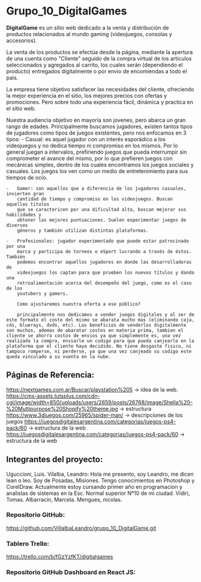 # Grupo_10_DigitalGames

 **DigitalGame** es un sitio web dedicado a la venta y distribución de productos relacionados al mundo gaming (videojuegos, consolas y accesorios).

La venta de los productos se efectúa desde la página, mediante la apertura de una cuenta como "Cliente" seguido de la compra virtual de los artículos seleccionados y agregados al carrito, los cuales serán (dependiendo el producto) entregados digitalmente o por envio de encomiendas a todo el pais.

La empresa tiene objetivo satisfacer las necesidades del cliente, ofreciendo  la mejor experiencia en el sitio, los mejores precios con ofertas y promociones. Pero sobre todo una experiencia fácil, dinámica y practica en el sitio web.

Nuestra audiencia objetivo en mayoria son jovenes, pero abarca un gran rango de edades. Principalmente buscamos jugadores, existen tantos tipos de jugadores como tipos de juegos existentes, pero nos enfocamos en 3 tipos:
    -   Casual: es aquel jugador con un interés esporádico a los videojuegos y no dedica
        tiempo ni compromiso en los mismos. Por lo general juegan a intervalos,
        prefiriendo juegos que pueda interrumpir sin comprometer el avance del mismo,
        por lo que prefieren juegos con mecánicas simples, dentro de los cuales
        encontramos los juegos sociales y casuales. Los juegos los ven como un medio
        de entretenimiento para sus tiempos de ocio.
   
    -   Gamer: son aquellos que a diferencia de los jugadores casuales, invierten gran
        cantidad de tiempo y compromiso en los videojuegos. Buscan aquellos títulos
        que se caractericen por una dificultad alta, buscan mejorar sus habilidades y
        obtener las mejores puntuaciones. Suelen experimentar juegos de diversos
        géneros y también utilizan distintas plataformas. 

    -   Profesionales: jugador experimentado que puede estar patrocinado por una
        marca y participa de torneos o eSport lucrando a través de éstos. También
        podemos encontrar aquellos jugadores en donde las desarrolladoras de
        videojuegos los captan para que prueben los nuevos títulos y dando una
        retroalimentación acerca del desempeño del juego, como es el caso de los
        youtubers y gamers.

        Como ajustaremos nuestra oferta a ese público?

        principalmente nos dedicamos a vender juegos digitales y al ser de este formato el costo del mismo se abarata mucho mas (eliminando caja, cds, bluerays, dvds, etc). Los beneficios de venderlos digitalmente son muchos, ademas de abaratar costos en materia prima, tambien el cliente se ahorra costos de envios ya que simplemente es, una vez realizada la compra, enviarle un codigo para que pueda canjearlo en la plataforma que el cliente haya decidido. No tiene desgaste fisico, ni tampoco romperse, ni perderse, ya que una vez canjeado su codigo este queda vinculado a su vuenta en la nube.

## Páginas de Referencia:
https://nextgames.com.ar/Buscar/playstation%205 ->  idea de la web.
https://cms-assets.tutsplus.com/cdn-cgi/image/width=850/uploads/users/2659/posts/26768/image/Shella%20-%20Multipurpose%20Shopify%20theme.jpg -> estructura
https://www.3djuegos.com/25965/spider-man/ -> descripciones de los juegos
https://juegosdigitalesargentina.com/categorias/juegos-ps4-pack/60 -> estructura de la web
https://juegosdigitalesargentina.com/categorias/juegos-ps4-pack/60 -> estructura de la web




## Integrantes del proyecto:
Uguccioni, Luis.
Vilalba, Leandro: Hola me presento, soy Leandro, me dicen lean o leo. Soy de Posadas, Misiones. Tengo conocimientos en Photoshop y CorelDraw. Actualmente estoy cursando primer año en programacion y analistas de sistemas en la Esc. Normal superior Nº10 de mi ciudad.
Vidiri, Tomas.
Albarracín, Marcela.
Mengues, nicolas. 

### Repositorio GitHub:
https://github.com/VillalbaLeandro/grupo_10_DigitalGame.git

### Tablero Trello:
https://trello.com/b/fGzYzfKT/digitalgames

### Repositorio GitHub Dashboard en React JS: